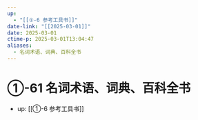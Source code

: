 ```yaml
---
up:
  - "[[①-6 参考工具书]]"
date-link: "[[2025-03-01]]"
date: 2025-03-01
ctime-p: 2025-03-01T13:04:47
aliases:
  - 名词术语、词典、百科全书
---
```


# ①-61 名词术语、词典、百科全书

- up: [[①-6 参考工具书]]
